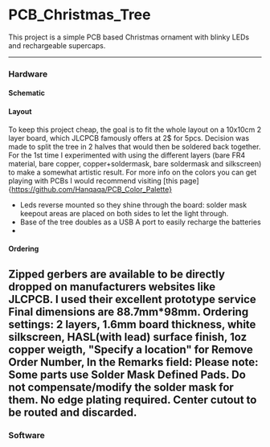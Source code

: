 # PCB_Christmas_Tree
This project is a simple PCB based Christmas ornament with blinky LEDs and rechargeable supercaps.

---

### Hardware
#### Schematic
#### Layout
To keep this project cheap, the goal is to fit the whole layout on a 10x10cm 2 layer board, which JLCPCB famously offers at 2$ for 5pcs. Decision was made to split the tree in 2 halves that would then be soldered back together. For the 1st time I experimented with using the different layers (bare FR4 material, bare copper, copper+soldermask, bare soldermask and silkscreen) to make a somewhat artistic result. For more info on the colors you can get playing with PCBs I would recommend visiting [this page]{https://github.com/Hanqaqa/PCB_Color_Palette}
- Leds reverse mounted so they shine through the board: solder mask keepout areas are placed on both sides to let the light through.
- Base of the tree doubles as a USB A port to easily recharge the batteries
- 
#### Ordering
Zipped gerbers are available to be directly dropped on manufacturers websites like JLCPCB. I used their excellent prototype service
Final dimensions are 88.7mm*98mm.
Ordering settings: 2 layers, 1.6mm board thickness, white silkscreen, HASL(with lead) surface finish, 1oz copper weigth, "Specify a location" for Remove Order Number,
In the Remarks field: Please note: Some parts use Solder Mask Defined Pads. Do not compensate/modify the solder mask for them. No edge plating required. Center cutout to be routed and discarded.
---
### Software
